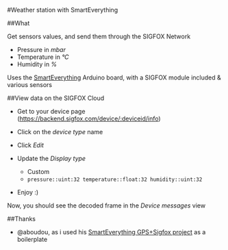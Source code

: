 #Weather station with SmartEverything

##What

Get sensors values, and send them through the SIGFOX Network
* Pressure in _mbar_
* Temperature in _°C_
* Humidity in _%_

Uses the [SmartEverything](http://smarteverything.it) Arduino board, with a SIGFOX module included & various sensors

##View data on the SIGFOX Cloud

* Get to your device page (https://backend.sigfox.com/device/:deviceid/info)
* Click on the _device type_ name
* Click _Edit_
* Update the _Display type_
	* Custom
	* `pressure::uint:32 temperature::float:32 humidity::uint:32`

* Enjoy :)


Now, you should see the decoded frame in the _Device messages_ view

##Thanks

* @aboudou, as i used his [SmartEverything GPS+Sigfox project](https://github.com/aboudou/SmartEverything_SigFox_GPS) as a boilerplate
